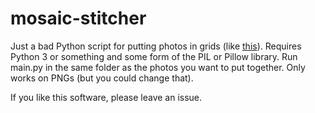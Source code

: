 # mosaic-stitcher

Just a bad Python script for putting photos in grids (like [this](https://www.reddit.com/r/Animemes/comments/asw2lw/heard_this_sub_likes_effort_but_i_cant_draw_so_i/)). Requires Python 3 or something and some form of the PIL or Pillow library. Run main.py in the same folder as the photos you want to put together. Only works on PNGs (but you could change that).

If you like this software, please leave an issue.
